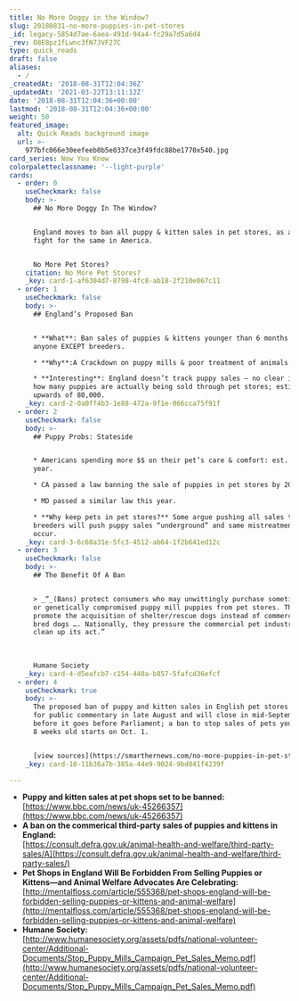 ```yaml
---
title: No More Doggy in the Window?
slug: 20180831-no-more-puppies-in-pet-stores
_id: legacy-5854d7ae-6aea-491d-94a4-fc29a7d5a6d4
_rev: O8E8pz1fLwnc3fN7JVF27C
type: quick_reads
draft: false
aliases:
  - /
_createdAt: '2018-08-31T12:04:36Z'
_updatedAt: '2021-03-22T13:11:12Z'
date: '2018-08-31T12:04:36+00:00'
lastmod: '2018-08-31T12:04:36+00:00'
weight: 50
featured_image:
  alt: Quick Reads background image
  url: >-
    977bfc066e30eefeeb0b5e0337ce3f49fdc88be1770x540.jpg
card_series: Now You Know
colorpaletteclassname: '--light-purple'
cards:
  - order: 0
    useCheckmark: false
    body: >-
      ## No More Doggy In The Window?


      England moves to ban all puppy & kitten sales in pet stores, as advocates
      fight for the same in America.


      No More Pet Stores?
    citation: No More Pet Stores?
    _key: card-1-af6304d7-8798-4fc8-ab18-2f210e067c11
  - order: 1
    useCheckmark: false
    body: >-
      ## England’s Proposed Ban


      * **What**: Ban sales of puppies & kittens younger than 6 months old by
      anyone EXCEPT breeders.

      * **Why**:A Crackdown on puppy mills & poor treatment of animals.

      * **Interesting**: England doesn’t track puppy sales – no clear idea of
      how many puppies are actually being sold through pet stores; estimates
      upwards of 80,000.
    _key: card-2-0a0ff4b3-1e88-472a-9f1e-066cca75f91f
  - order: 2
    useCheckmark: false
    body: >-
      ## Puppy Probs: Stateside


      * Americans spending more $$ on their pet’s care & comfort: est. $70B this
      year.

      * CA passed a law banning the sale of puppies in pet stores by 2019.

      * MD passed a similar law this year.

      * **Why keep pets in pet stores?** Some argue pushing all sales to
      breeders will push puppy sales “underground” and same mistreatment to
      occur.
    _key: card-3-6c60a31e-5fc3-4512-ab64-1f2b641ed12c
  - order: 3
    useCheckmark: false
    body: >-
      ## The Benefit Of A Ban


      > _“_(Bans) protect consumers who may unwittingly purchase sometimes sick
      or genetically compromised puppy mill puppies from pet stores. They
      promote the acquisition of shelter/rescue dogs instead of commercially
      bred dogs …. Nationally, they pressure the commercial pet industry to
      clean up its act.”  
        
        
        
      Humane Society
    _key: card-4-d5eafcb7-c154-440a-b857-5fafcd36efcf
  - order: 4
    useCheckmark: true
    body: >-
      The proposed ban of puppy and kitten sales in English pet stores opened
      for public commentary in late August and will close in mid-September
      before it goes before Parliament; a ban to stop sales of pets younger than
      8 weeks old starts on Oct. 1.


      [view sources](https://smarthernews.com/no-more-puppies-in-pet-stores/)
    _key: card-10-11b36a7b-385a-44e9-9024-9bd841f4239f

---
```

* **Puppy and kitten sales at pet shops set to be banned:**  
[https://www.bbc.com/news/uk-45266357](https://www.bbc.com/news/uk-45266357)
* **A ban on the commerical third-party sales of puppies and kittens in England:**  
[https://consult.defra.gov.uk/animal-health-and-welfare/third-party-sales/A](https://consult.defra.gov.uk/animal-health-and-welfare/third-party-sales/)
* **Pet Shops in England Will Be Forbidden From Selling Puppies or Kittens—and Animal Welfare Advocates Are Celebrating:**  
[http://mentalfloss.com/article/555368/pet-shops-england-will-be-forbidden-selling-puppies-or-kittens-and-animal-welfare](http://mentalfloss.com/article/555368/pet-shops-england-will-be-forbidden-selling-puppies-or-kittens-and-animal-welfare)
* **Humane Society:**  
[http://www.humanesociety.org/assets/pdfs/national-volunteer-center/Additional-Documents/Stop_Puppy_Mills_Campaign_Pet_Sales_Memo.pdf](http://www.humanesociety.org/assets/pdfs/national-volunteer-center/Additional-Documents/Stop_Puppy_Mills_Campaign_Pet_Sales_Memo.pdf)